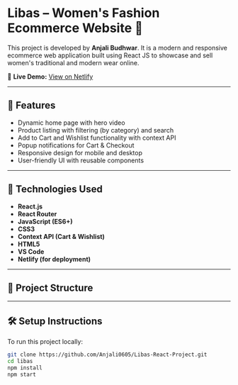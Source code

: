 # Libas – Women's Fashion Ecommerce Website 👗

This project is developed by **Anjali Budhwar**. It is a modern and responsive ecommerce web application built using React JS to showcase and sell women's traditional and modern wear online.

🔗 **Live Demo:** [View on Netlify](https://libas-react.netlify.app/)  

---

## 📌 Features

- Dynamic home page with hero video
- Product listing with filtering (by category) and search
- Add to Cart and Wishlist functionality with context API
- Popup notifications for Cart & Checkout
- Responsive design for mobile and desktop
- User-friendly UI with reusable components

---

## 🚀 Technologies Used

- **React.js**
- **React Router**
- **JavaScript (ES6+)**
- **CSS3**
- **Context API (Cart & Wishlist)**
- **HTML5**
- **VS Code**
- **Netlify (for deployment)**

---

## 📁 Project Structure

---

## 🛠️ Setup Instructions

To run this project locally:

```bash
git clone https://github.com/Anjali0605/Libas-React-Project.git
cd libas
npm install
npm start


